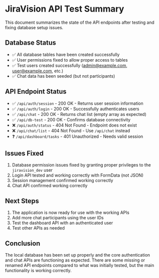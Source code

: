 # JiraVision API Test Summary

This document summarizes the state of the API endpoints after testing and fixing database setup issues.

## Database Status
- ✅ All database tables have been created successfully
- ✅ User permissions fixed to allow proper access to tables
- ✅ Test users created successfully (admin@example.com, user@example.com, etc.)
- ✅ Chat data has been seeded (but not participants)

## API Endpoint Status
- ✅ `/api/auth/session` - 200 OK - Returns user session information
- ✅ `/api/auth/login` - 200 OK - Successfully authenticates users
- ✅ `/api/chat` - 200 OK - Returns chat list (empty array as expected)
- ✅ `/api/db-test` - 200 OK - Confirms database connectivity
- ❌ `/api/auth/status` - 404 Not Found - Endpoint does not exist
- ❌ `/api/chat/list` - 404 Not Found - Use `/api/chat` instead
- ❓ `/api/dashboard/tasks` - 401 Unauthorized - Needs valid session

## Issues Fixed
1. Database permission issues fixed by granting proper privileges to the `jiravision_dev` user
2. Login API tested and working correctly with FormData (not JSON)
3. Session management confirmed working correctly
4. Chat API confirmed working correctly

## Next Steps
1. The application is now ready for use with the working APIs
2. Add more chat participants using the user IDs
3. Test the dashboard API with an authenticated user
4. Test other APIs as needed

## Conclusion
The local database has been set up properly and the core authentication and chat APIs are functioning as expected. There are some missing or renamed API endpoints compared to what was initially tested, but the main functionality is working correctly.
